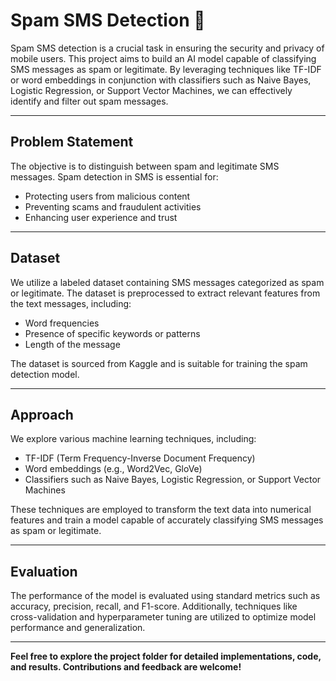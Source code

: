 # Spam SMS Detection 📱

Spam SMS detection is a crucial task in ensuring the security and privacy of mobile users. This project aims to build an AI model capable of classifying SMS messages as spam or legitimate. By leveraging techniques like TF-IDF or word embeddings in conjunction with classifiers such as Naive Bayes, Logistic Regression, or Support Vector Machines, we can effectively identify and filter out spam messages.

---

## Problem Statement

The objective is to distinguish between spam and legitimate SMS messages. Spam detection in SMS is essential for:

- Protecting users from malicious content
- Preventing scams and fraudulent activities
- Enhancing user experience and trust

---

## Dataset

We utilize a labeled dataset containing SMS messages categorized as spam or legitimate. The dataset is preprocessed to extract relevant features from the text messages, including:

- Word frequencies
- Presence of specific keywords or patterns
- Length of the message

The dataset is sourced from Kaggle and is suitable for training the spam detection model.

---

## Approach

We explore various machine learning techniques, including:

- TF-IDF (Term Frequency-Inverse Document Frequency)
- Word embeddings (e.g., Word2Vec, GloVe)
- Classifiers such as Naive Bayes, Logistic Regression, or Support Vector Machines

These techniques are employed to transform the text data into numerical features and train a model capable of accurately classifying SMS messages as spam or legitimate.

---

## Evaluation

The performance of the model is evaluated using standard metrics such as accuracy, precision, recall, and F1-score. Additionally, techniques like cross-validation and hyperparameter tuning are utilized to optimize model performance and generalization.

---

**Feel free to explore the project folder for detailed implementations, code, and results. Contributions and feedback are welcome!**

